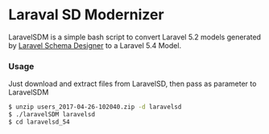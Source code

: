 # Laraval SD Modernizer



LaravelSDM is a simple bash script to convert Laravel 5.2 models generated by [Laravel Schema Designer](http://laravelsd.com) to a Laravel 5.4 Model.

### Usage

Just download and extract files from LaravelSD, then pass as parameter to LaravelSDM
```sh
$ unzip users_2017-04-26-102040.zip -d laravelsd
$ ./laravelSDM laravelsd
$ cd laravelsd_54
```